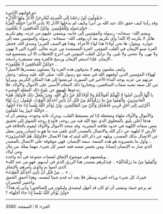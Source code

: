 ------------------------------------------------------------------------

ثم قولتهم الأخيرة:  
«يَقُولُونَ لَئِنْ رَجَعْنا إِلَى الْمَدِينَةِ لَيُخْرِجَنَّ الْأَعَزُّ مِنْهَا الْأَذَلَّ» ..  
وقد رأينا كيف حقق ذلك عبد الله بن أبي! وكيف لم يدخلها الأذل إلا بإذن
الأعز! «وَلِلَّهِ الْعِزَّةُ وَلِرَسُولِهِ وَلِلْمُؤْمِنِينَ. وَلكِنَّ الْمُنافِقِينَ لا يَعْلَمُونَ» ..  
ويضم الله- سبحانه- رسوله والمؤمنين إلى جانبه، ويضفي عليهم من عزته، وهو
تكريم هائل لا يكرمه إلا الله! وأي تكريم بعد أن يوقف الله- سبحانه- رسوله
والمؤمنين معه إلى جواره. ويقول: ها نحن أولاء! هذا لواء الأعزاء. وهذا هو
الصف العزيز! وصدق الله. فجعل العزة صنو الإيمان في القلب المؤمن. العزة
المستمدة من عزته تعالى. العزة التي لا تهون ولا تهن، ولا تنحني ولا تلين.
ولا تزايل القلب المؤمن في أحرج اللحظات إلا أن يتضعضع فيه الإيمان. فإذا
استقر الإيمان ورسخ فالعزة معه مستقرة راسخة..  
«وَلكِنَّ الْمُنافِقِينَ لا يَعْلَمُونَ» ..  
وكيف يعلمون وهم لا يتذوقون هذه العزة ولا يتصلون بمصدرها الأصيل؟  
لهؤلاء المؤمنين الذين أوقفهم الله في صفه مع رسول الله- صلى الله عليه
وسلم- وجعل عزتهم من عزته يوجه النداء الأخير في السورة، ليرتفعوا إلى هذا
المكان الكريم، ويبرأوا من كل صفة تشبه صفات المنافقين، ويختاروا ذلك
المقام الأسنى على الأموال والأولاد، فلا يدعوها تلهيهم عن بلوغ ذلك المقام
الوضيء:  
«يا أَيُّهَا الَّذِينَ آمَنُوا لا تُلْهِكُمْ أَمْوالُكُمْ وَلا أَوْلادُكُمْ عَنْ ذِكْرِ اللَّهِ. وَمَنْ يَفْعَلْ
ذلِكَ فَأُولئِكَ هُمُ الْخاسِرُونَ. وَأَنْفِقُوا مِنْ ما رَزَقْناكُمْ مِنْ قَبْلِ أَنْ يَأْتِيَ أَحَدَكُمُ
الْمَوْتُ، فَيَقُولَ: رَبِّ لَوْلا أَخَّرْتَنِي إِلى أَجَلٍ قَرِيبٍ فَأَصَّدَّقَ وَأَكُنْ مِنَ الصَّالِحِينَ. وَلَنْ
يُؤَخِّرَ اللَّهُ نَفْساً إِذا جاءَ أَجَلُها، وَاللَّهُ خَبِيرٌ بِما تَعْمَلُونَ» ..  
والأموال والأولاد ملهاة ومشغلة إذا لم يستيقظ القلب، ويدرك غاية وجوده،
ويشعر أن له هدفا أعلى يليق بالمخلوق الذي نفخ الله فيه من روحه، فأودع
روحه الشوق إلى تحقيق بعض صفاته الإلهية في حدود طاقته البشرية. وقد منحه
الأموال والأولاد ليقوم بالخلافة في الأرض لا لتلهيه عن ذكر الله والاتصال
بالمصدر الذي تلقى منه ما هو به إنسان. ومن يغفل عن الاتصال بذلك المصدر،
ويلهه عن ذكر الله ليتم له هذا الاتصال «فَأُولئِكَ هُمُ الْخاسِرُونَ» .. وأول ما
يخسرونه هو هذه السمة. سمة الإنسان. فهي موقوفة على الاتصال بالمصدر الذي
صار به الإنسان إنسانا. ومن يخسر نفسه فقد خسر كل شيء. مهما يملك من مال
ومن أولاد.  
ويلمسهم في موضوع الإنفاق لمسات متنوعة في آية واحدة..  
«وَأَنْفِقُوا مِنْ ما رَزَقْناكُمْ» .. فيذكرهم بمصدر هذا الرزق الذي في أيديهم. فهو
من عند الله الذي آمنوا به والذي يأمرهم بالإنفاق.  
«مِنْ قَبْلِ أَنْ يَأْتِيَ أَحَدَكُمُ الْمَوْتُ ... » ..  
فيترك كل شيء وراءه لغيره وينظر فلا يجد أنه قدم شيئا لنفسه، وهذا أحمق
الحمق وأخسر الخسران.  
ثم يرجو حينئذ ويتمنى أن لو كان قد أمهل ليتصدق وليكون من الصالحين! وأنى
له هذا؟: «وَلَنْ يُؤَخِّرَ اللَّهُ نَفْساً إِذا جاءَ أَجَلُها» ؟

------------------------------------------------------------------------

الجزء: 6 ¦ الصفحة: 3580
